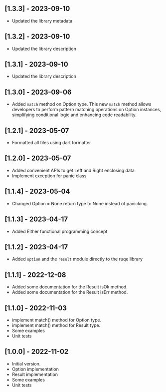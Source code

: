## [1.3.3] - 2023-09-10
- Updated the library metadata

## [1.3.2] - 2023-09-10
- Updated the library description

## [1.3.1] - 2023-09-10
- Updated the library description

## [1.3.0] - 2023-09-06

- Added `match` method on Option type. 
  This new `match` method allows developers to perform pattern matching operations on
  Option instances, simplifying conditional logic and enhancing code readability.

## [1.2.1] - 2023-05-07

- Formatted all files using dart formatter

## [1.2.0] - 2023-05-07

- Added convenient APIs to get Left and Right enclosing data
- Implement exception for panic class

## [1.1.4] - 2023-05-04

- Changed Option<T> = None return type to None<void> instead of panicking.

## [1.1.3] - 2023-04-17

- Added Either functional programming concept

## [1.1.2] - 2023-04-17

- Added `option` and the `result` module directly to the ruqe library

## [1.1.1] - 2022-12-08

- Added some documentation for the Result isOk method.
- Added some documentation for the Result isErr method.

## [1.1.0] - 2022-11-03

- implement match() method for Option type.
- implement match() method for Result type.
- Some examples
- Unit tests

## [1.0.0] - 2022-11-02

- Initial version.
- Option implementation
- Result implementation
- Some examples
- Unit tests
